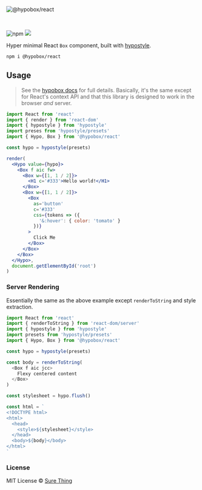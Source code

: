 ![@hypobox/react](https://user-images.githubusercontent.com/4732330/96394851-af58f800-1188-11eb-8922-6a3a555d74fd.png)

<br/>

![npm](https://img.shields.io/npm/v/@hypobox/react) [![](https://badgen.net/bundlephobia/minzip/@hypobox/react)](https://bundlephobia.com/result?p=@hypobox/react)

Hyper minimal React `Box` component, built with
[hypostyle](https://github.com/sure-thing/hypostyle).

```bash
npm i @hypobox/react
```

## Usage

> See the [hypobox docs](https://github.com/sure-thing/hypobox) for full
> details. Basically, it's the same except for React's context API and that this
> library is designed to work in the browser _and_ server.

```jsx
import React from 'react'
import { render } from 'react-dom'
import { hypostyle } from 'hypostyle'
import preses from 'hypostyle/presets'
import { Hypo, Box } from '@hypobox/react'

const hypo = hypostyle(presets)

render(
  <Hypo value={hypo}>
    <Box f aic fw>
      <Box w={[1, 1 / 2]}>
        <H1 c='#333'>Hello world!</H1>
      </Box>
      <Box w={[1, 1 / 2]}>
        <Box
          as='button'
          c='#333'
          css={tokens => ({
            '&:hover': { color: 'tomato' }
          })}
        >
          Click Me
        </Box>
      </Box>
    </Box>
  </Hypo>,
  document.getElementById('root')
)
```

### Server Rendering

Essentially the same as the above example except `renderToString` and style
extraction.

```javascript
import React from 'react'
import { renderToString } from 'react-dom/server'
import { hypostyle } from 'hypostyle'
import presets from 'hypostyle/presets'
import { Hypo, Box } from '@hypobox/react'

const hypo = hypostyle(presets)

const body = renderToString(
  <Box f aic jcc>
    Flexy centered content
  </Box>
)

const stylesheet = hypo.flush()

const html = `
<!DOCTYPE html>
<html>
  <head>
    <style>${stylesheet}</style>
  </head>
  <body>${body}</body>
</html>
`
```

### License

MIT License © [Sure Thing](https://github.com/sure-thing)
